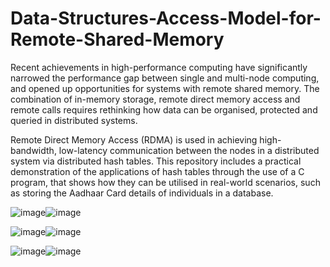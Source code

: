 # Data-Structures-Access-Model-for-Remote-Shared-Memory

Recent achievements in high-performance computing have significantly narrowed the performance gap between single and multi-node computing, and opened up opportunities for systems with remote shared memory. The combination of in-memory storage, remote direct memory access and remote calls requires rethinking how data can be organised, protected and queried in distributed systems.

Remote Direct Memory Access (RDMA) is used in achieving high-bandwidth, low-latency communication between the nodes in a distributed system via distributed hash tables. This repository includes a practical demonstration of the applications of hash tables through the use of a C program, that shows how they can be utilised in real-world scenarios, such as storing the Aadhaar Card details of individuals in a database.

![image](https://github.com/mihikadhariwal/Data-Structures-Access-Model-for-Remote-Shared-Memory/assets/107950680/9f5e4a44-7e93-485e-b9ee-4319ed64dc70)![image](https://github.com/mihikadhariwal/Data-Structures-Access-Model-for-Remote-Shared-Memory/assets/107950680/de984772-afeb-4a97-b378-79abf80f65c1)


![image](https://github.com/mihikadhariwal/Data-Structures-Access-Model-for-Remote-Shared-Memory/assets/107950680/f9245ebf-293b-48dc-b811-611082757ed3)![image](https://github.com/mihikadhariwal/Data-Structures-Access-Model-for-Remote-Shared-Memory/assets/107950680/4df23a75-b17a-468f-a5d7-4ec07d189290)


![image](https://github.com/mihikadhariwal/Data-Structures-Access-Model-for-Remote-Shared-Memory/assets/107950680/06f804b0-360f-40c2-a75e-239167ba5f3c)![image](https://github.com/mihikadhariwal/Data-Structures-Access-Model-for-Remote-Shared-Memory/assets/107950680/a32a624f-5145-446d-b2cf-710b646bdd2c)





